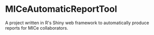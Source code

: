 # MICeAutomaticReportTool
A project written in R's Shiny web framework to automatically produce reports for MICe collaborators.
